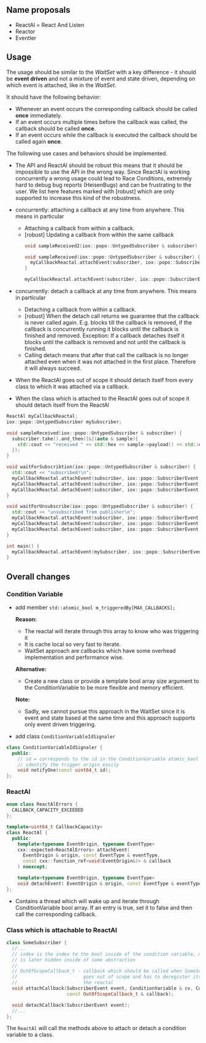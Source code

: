 ## Name proposals

 - ReactAl = React And Listen
 - Reactor
 - Eventler


## Usage
The usage should be similar to the _WaitSet_ with a key difference - it should 
be **event driven** and not a mixture of event and state driven, depending on
which event is attached, like in the _WaitSet_.

It should have the following behavior:

 - Whenever an event occurs the corresponding callback should be called **once**
    immediately.
 - If an event occurs multiple times before the callback was called, the callback
    should be called **once**.
 - If an event occurs while the callback is executed the callback should be 
    called again **once**.

The following use cases and behaviors should be implemented.

 - The API and ReactAl should be robust this means that it should be impossible 
    to use the API in the wrong way. Since ReactAl is working concurrently a 
    wrong usage could lead to Race Conditions, extremely hard to debug bug reports 
    (HeisenBugs) and can be frustrating to the user.
    We list here features marked with [robust] which are only supported to 
    increase this kind of the robustness.

 - concurrently: attaching a callback at any time from anywhere. This means in particular
    - Attaching a callback from within a callback.
    - [robust] Updating a callback from within the same callback 
      ```cpp
      void sampleReceived2(iox::popo::UntypedSubscriber & subscriber) {}

      void sampleReceived(iox::popo::UntypedSubscriber & subscriber) {
        myCallbackReactal.attachEvent(subscriber, iox::popo::SubscriberEvent::HAS_SAMPLE_RECEIVED, sampleReceived2);
      }

      myCallbackReactal.attachEvent(subscriber, iox::popo::SubscriberEvent::HAS_SAMPLE_RECEIVED, sampleReceived);
      ```
 - concurrently: detach a callback at any time from anywhere. This means in particular
    - Detaching a callback from within a callback.
    - [robust] When the detach call returns we guarantee that the callback is never called
      again. E.g. blocks till the callback is removed, if the callback is concurrently 
      running it blocks until the callback is finished and removed.
      Exception: If a callback detaches itself it blocks until the callback is removed 
                 and not until the callback is finished.
    - Calling detach means that after that call the callback is no longer attached
      even when it was not attached in the first place. Therefore it will always succeed.

 - When the ReactAl goes out of scope it should detach itself from every class 
     to which it was attached via a callback.

 - When the class which is attached to the ReactAl goes out of scope it should 
    detach itself from the ReactAl

```cpp
ReactAl myCallbackReactal;
iox::popo::UntypedSubscriber mySubscriber;

void sampleReceived(iox::popo::UntypedSubscriber & subscriber) {
  subscriber.take().and_then([&](auto & sample){
    std::cout << "received " << std::hex << sample->payload() << std::endl;
  });
}

void waitForSubscribtion(iox::popo::UntypedSubscriber & subscriber) {
  std::cout << "subscribed!\n";
  myCallbackReactal.attachEvent(subscriber, iox::popo::SubscriberEvent::HAS_SAMPLE_RECEIVED, sampleReceived);
  myCallbackReactal.attachEvent(subscriber, iox::popo::SubscriberEvent::UNSUBSCRIBED, waitForSubscribtion);
  myCallbackReactal.detachEvent(subscriber, iox::popo::SubscriberEvent::SUBSCRIBED);
}

void waitForUnsubscribe(iox::popo::UntypedSubscriber & subscriber) {
  std::cout << "unsubscribed from publisher\n";
  myCallbackReactal.attachEvent(subscriber, iox::popo::SubscriberEvent::SUBSCRIBED, waitForSubscribtion);
  myCallbackReactal.detachEvent(subscriber, iox::popo::SubscriberEvent::HAS_SAMPLE_RECEIVED);
  myCallbackReactal.detachEvent(subscriber, iox::popo::SubscriberEvent::UNSUBSCRIBED);
}

int main() {
  myCallbackReactal.attachEvent(mySubscriber, iox::popo::SubscriberEvent::SUBSCRIBED, waitForSubscribtion);
}

```

## Overall changes
### Condition Variable

  - add member `std::atomic_bool m_triggeredBy[MAX_CALLBACKS];`

    **Reason:**
      - The reactal will iterate through this array to know who was triggering it 
      - It is cache local so very fast to iterate.
      - WaitSet approach are callbacks which have some overhead implementation 
        and performance wise.

    **Alternative:**
      - Create a new class or provide a template bool array size argument to the 
        ConditionVariable to be more flexible and memory efficient.

    **Note:**
      - Sadly, we cannot pursue this approach in the WaitSet since it is event 
        and state based at the same time and this approach supports only event 
        driven triggering.

  - add class `ConditionVariableIdSignaler`
```cpp
class ConditionVariableIdSignaler {
  public:
    // id = corresponds to the id in the ConditionVariable atomic_bool array to 
    // identify the trigger origin easily
    void notifyOne(const uint64_t id); 
};
```

### ReactAl 
```cpp
enum class ReactAlErrors {
  CALLBACK_CAPACITY_EXCEEDED
};

template<uint64_t CallbackCapacity>
class ReactAl {
  public:
    template<typename EventOrigin, typename EventType>
    cxx::expected<ReactAlErrors> attachEvent(
      EventOrigin & origin, const EventType & eventType,
      const cxx::function_ref<void(EventOrigin&)> & callback
    ) noexcept;

    template<typename EventOrigin, typename EventType>
    void detachEvent( EventOrigin & origin, const EventType & eventType );
};

```
 
  - Contains a thread which will wake up and iterate through ConditionVariable
    bool array. If an entry is true, set it to false and then call the 
    corresponding callback.

### Class which is attachable to ReactAl 

```cpp
class SomeSubscriber {
  //...
  // index is the index to the bool inside of the condition variable, maybe it 
  // is later hidden inside of some abstraction
  //
  // OutOfScopeCallback_t - callback which should be called when SomeSubscriber
  //                        goes out of scope and has to deregister itself from 
  //                        the reactal
  void attachCallback(SubscriberEvent event, ConditionVariable & cv, ConditionVariable::index_t & index
                      const OutOfScopeCallback_t & callback);

  void detachCallback(SubscriberEvent event);
  //...
};
```

The `ReactAl` will call the methods above to attach or detach a condition 
variable to a class.
